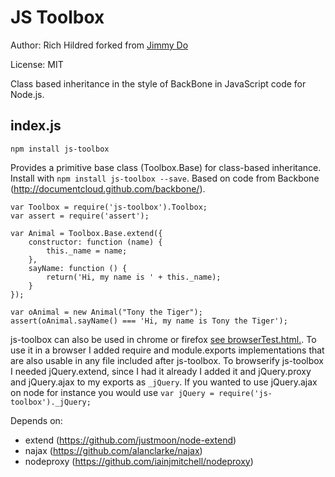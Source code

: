JS Toolbox
==========

Author: Rich Hildred forked from [Jimmy Do](https://github.com/jimmydo/js-toolbox)

License: MIT

Class based inheritance in the style of BackBone in JavaScript code for Node.js.

index.js
----------

`npm install js-toolbox`

Provides a primitive base class (Toolbox.Base) for class-based inheritance. Install with `npm install js-toolbox --save`.
Based on code from Backbone (http://documentcloud.github.com/backbone/).

	var Toolbox = require('js-toolbox').Toolbox;
	var assert = require('assert');
	
	var Animal = Toolbox.Base.extend({
	    constructor: function (name) {
	        this._name = name;
	    },
	    sayName: function () {
	        return('Hi, my name is ' + this._name);
	    }
	});

	var oAnimal = new Animal("Tony the Tiger");
	assert(oAnimal.sayName() === 'Hi, my name is Tony the Tiger');

js-toolbox can also be used in chrome or firefox [see browserTest.html.](https://github.com/rhildred/js-toolbox/blob/master/js-toolbox/browserTest.html). To use it in a browser I added require and module.exports implementations that are also usable in any file included after js-toolbox. To browserify js-toolbox I needed jQuery.extend, since I had it already I added it and jQuery.proxy and jQuery.ajax to my exports as `_jQuery`. If you wanted to use jQuery.ajax on node for instance you would use `var jQuery = require('js-toolbox')._jQuery;` 

Depends on:
- extend (https://github.com/justmoon/node-extend)
- najax (https://github.com/alanclarke/najax)
- nodeproxy (https://github.com/iainjmitchell/nodeproxy)